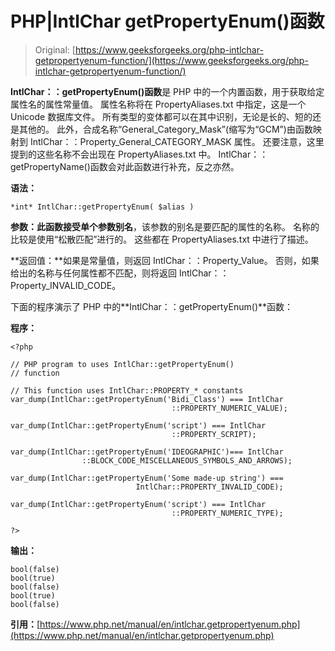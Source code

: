 # PHP|IntlChar getPropertyEnum()函数

> Original: [https://www.geeksforgeeks.org/php-intlchar-getpropertyenum-function/](https://www.geeksforgeeks.org/php-intlchar-getpropertyenum-function/)

**IntlChar：：getPropertyEnum()函数**是 PHP 中的一个内置函数，用于获取给定属性名的属性常量值。 属性名称将在 PropertyAliases.txt 中指定，这是一个 Unicode 数据库文件。 所有类型的变体都可以在其中识别，无论是长的、短的还是其他的。 此外，合成名称“General_Category_Mask”(缩写为“GCM”)由函数映射到 IntlChar：：Property_General_CATEGORY_MASK 属性。 还要注意，这里提到的这些名称不会出现在 PropertyAliases.txt 中。 IntlChar：：getPropertyName()函数会对此函数进行补充，反之亦然。

**语法：**

```
*int* IntlChar::getPropertyEnum( $alias )
```

**参数：**此函数接受单个参数**别名**，该参数的别名是要匹配的属性的名称。 名称的比较是使用“松散匹配”进行的。 这些都在 PropertyAliases.txt 中进行了描述。

**返回值：**如果是常量值，则返回 IntlChar：：Property_Value。 否则，如果给出的名称与任何属性都不匹配，则将返回 IntlChar：：Property_INVALID_CODE。

下面的程序演示了 PHP 中的**IntlChar：：getPropertyEnum()**函数：

**程序：**

```
<?php

// PHP program to uses IntlChar::getPropertyEnum()
// function

// This function uses IntlChar::PROPERTY_* constants
var_dump(IntlChar::getPropertyEnum('Bidi_Class') === IntlChar
                                    ::PROPERTY_NUMERIC_VALUE);

var_dump(IntlChar::getPropertyEnum('script') === IntlChar
                                    ::PROPERTY_SCRIPT);

var_dump(IntlChar::getPropertyEnum('IDEOGRAPHIC')=== IntlChar
                ::BLOCK_CODE_MISCELLANEOUS_SYMBOLS_AND_ARROWS);

var_dump(IntlChar::getPropertyEnum('Some made-up string') === 
                            IntlChar::PROPERTY_INVALID_CODE);

var_dump(IntlChar::getPropertyEnum('script') === IntlChar
                                    ::PROPERTY_NUMERIC_TYPE);

?>
```

**输出：**

```
bool(false)
bool(true)
bool(false)
bool(true)
bool(false)

```

**引用：**[https://www.php.net/manual/en/intlchar.getpropertyenum.php](https://www.php.net/manual/en/intlchar.getpropertyenum.php)